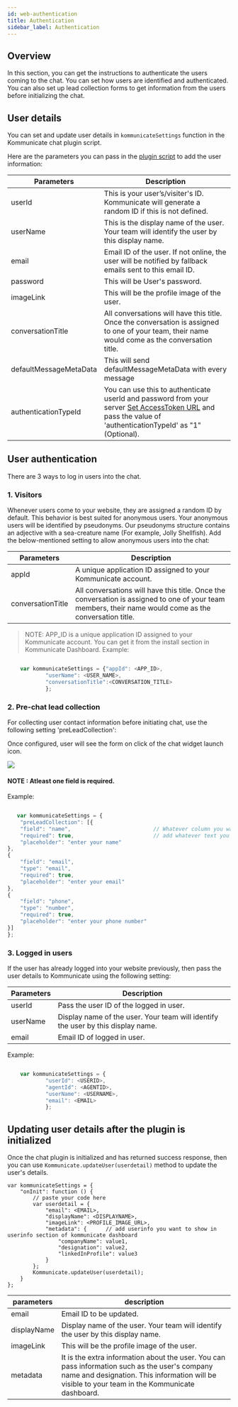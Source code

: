 ```yaml
---
id: web-authentication
title: Authentication
sidebar_label: Authentication
---
```


## Overview
In this section, you can get the instructions to authenticate the users coming to the chat. You can set how users are identified and authenticated. You can also set up lead collection forms to get information from the users before initializing the chat.

## User details
You can set and update user details in `kommunicateSettings` function in the Kommunicate chat plugin script.

Here are the parameters you can pass in the [plugin script](https://docs.kommunicate.io/docs/web-installation.html#script') to add the user information:

|Parameters | Description|
|---    |---    |
|userId | This is your user’s/visiter's ID. Kommunicate will generate a random ID if this is not defined.|
|userName | This is the display name of the user. Your team will identify the user by this display name.|
|email | Email ID of the user. If not online, the user will be notified by fallback emails sent to this email ID.|
|password | This will be User's password.|
|imageLink | This will be the profile image of the user.|
|conversationTitle | All conversations will have this title. Once the conversation is assigned to one of your team, their name would come as the conversation title.|
|defaultMessageMetaData |This will send defaultMessageMetaData with every message|
|authenticationTypeId |You can use this to authenticate userId and password from your server <a href="access-token-url-configuration" target="_blank">Set AccessToken URL</a> and pass the value of 'authenticationTypeId' as "1" (Optional).|

## User authentication
There are 3 ways to log in users into the chat. 

### 1. Visitors

Whenever users come to your website, they are assigned a random ID by default. This behavior is best suited for anonymous users. Your anonymous users will be identified by pseudonyms. Our pseudonyms structure contains an adjective with a sea-creature name (For example, Jolly Shellfish). Add the below-mentioned setting to allow anonymous users into the chat:


|Parameters | Description|
|---    |---    |
|appId | A unique application ID assigned to your Kommunicate account.|
|conversationTitle | All conversations will have this title. Once the conversation is assigned to one of your team members, their name would come as the conversation title.|

 > NOTE:  APP_ID is a unique application ID assigned to your Kommunicate account. You can get it from the install section in Kommunicate Dashboard.
Example:
```javascript

    var kommunicateSettings = {"appId": <APP_ID>,
            "userName": <USER_NAME>,
            "conversationTitle":<CONVERSATION_TITLE>
            };

```

### 2. Pre-chat lead collection

For collecting user contact information before initiating chat, use the following setting 'preLeadCollection':

Once configured, user will see the form on click of the chat widget launch icon.

<img align="middle" src="https://www.kommunicate.io/blog/wp-content/uploads/2018/06/Screen-Shot-2018-06-05-at-8.40.22-PM.png" />

#### NOTE : Atleast one field is required.
 Example:
```javascript

   var kommunicateSettings = {
    "preLeadCollection": [{
    "field": "name",                          // Whatever column you want to add
    "required": true,                         // add whatever text you want to show in placeholder
    "placeholder": "enter your name"
},
{
    "field": "email",
    "type": "email",
    "required": true,
    "placeholder": "enter your email"
},
{
    "field": "phone",
    "type": "number",
    "required": true,
    "placeholder": "enter your phone number"
}]
};

```

### 3. Logged in users

If the user has already logged into your website previously, then pass the user details to Kommunicate using the following setting:

|Parameters | Description|
|---    |---    |
|userId| Pass the user ID of the logged in user.|
|userName | Display name of the user. Your team will identify the user by this display name.|
|email | Email ID of logged in user.|




Example:
```javascript

    var kommunicateSettings = {
            "userId": <USERID>,
            "agentId": <AGENTID>,
            "userName": <USERNAME>,
            "email": <EMAIL>
            };

```



## Updating user details after the plugin is initialized

Once the chat plugin is initialized and has returned success response, then you can use `Kommunicate.updateUser(userdetail)` method to update the user's details.

```
var kommunicateSettings = {
    "onInit": function () {
        // paste your code here
        var userdetail = {
            "email": <EMAIL>,
            "displayName": <DISPLAYNAME>,
            "imageLink": <PROFILE_IMAGE_URL>,
            "metadata": {      // add userinfo you want to show in userinfo section of kommunicate dashboard
                "companyName": value1,
                "designation": value2,
                "linkedInProfile": value3
            }
        };
        Kommunicate.updateUser(userdetail);
    }
};

```
|parameters | description|
|---    |---    |
|email| Email ID to be updated.|
|displayName | Display name of the user. Your team will identify the user by this display name.|
|imageLink |This will be the profile image of the user.|
|metadata | It is the extra information about the user. You can pass information such as the user's company name and designation. This information will be visible to your team in the Kommunicate dashboard.|
